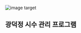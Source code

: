 
![image target](https://github.com/user-attachments/assets/53846d55-2c81-4313-a6e4-96c256988e7f)
## 광덕정 시수 관리 프로그램


